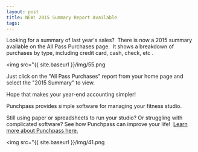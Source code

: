 ```yaml
---
layout: post
title: NEW! 2015 Summary Report Available
tags: 
---
```

Looking for a summary of last year's sales?  There is now a 2015 summary available on the All Pass Purchases page.  It shows a breakdown of purchases by type, including credit card, cash, check, etc .

<img src="{{ site.baseurl }}/img/55.png

Just click on the "All Pass Purchases" report from your home page and select the "2015 Summary" to view.

Hope that makes your year-end accounting simpler!

Punchpass provides simple software for managing your fitness studio.  

Still using paper or spreadsheets to run your studio? Or struggling with complicated software? See how Punchpass can improve your life!  [Learn more about Punchpass here.](http://punchpass.net/?utm_source=Blog&utm_medium=Blog&utm_campaign=ReservDeadline)

<img src="{{ site.baseurl }}/img/41.png

